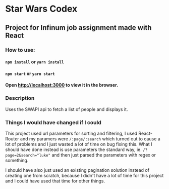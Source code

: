 # Star Wars Codex

## Project for Infinum job assignment made with React

### How to use:
#### `npm install` or `yarn install`
#### `npm start` or `yarn start`
#### Open [http://localhost:3000](http://localhost:3000) to view it in the browser.

### Description
Uses the SWAPI api to fetch a list of people and displays it.

### Things I would have changed if I could
This project used url parameters for sorting and filtering, I used React-Router and my paramers were `/:page/:search` which turned out to cause a lot of problems and I just wasted a lot of time on bug fixing this. What I should have done instead is use parameters the standard way, ie. `/?page=2&search="luke"` and then just parsed the parameters with regex or something.

I should have also just used an existing pagination solution instead of creating one from scratch, because I didn't have a lot of time for this project and I could have used that time for other things.
